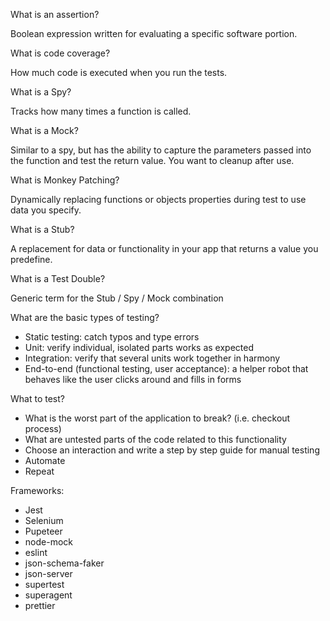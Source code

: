 
What is an assertion?

Boolean expression written for evaluating a specific software portion.

What is code coverage?

How much code is executed when you run the tests.

What is a Spy?

Tracks how many times a function is called.

What is a Mock?

Similar to a spy, but has the ability to capture the parameters passed into the function and test the return value.
You want to cleanup after use.

What is Monkey Patching?

Dynamically replacing functions or objects properties during test to use data you specify.

What is a Stub?

A replacement for data or functionality in your app that returns a value you predefine.

What is a Test Double?

Generic term for the Stub / Spy / Mock combination

What are the basic types of testing?

- Static testing: catch typos and type errors
- Unit: verify individual, isolated parts works as expected
- Integration: verify that several units work together in harmony
- End-to-end (functional testing, user acceptance): a helper robot that behaves like the user clicks around and fills in forms

What to test?

- What is the worst part of the application to break? (i.e. checkout process)
- What are untested parts of the code related to this functionality
- Choose an interaction and write a step by step guide for manual testing
- Automate
- Repeat

Frameworks:

- Jest
- Selenium
- Pupeteer
- node-mock
- eslint
- json-schema-faker
- json-server
- supertest
- superagent
- prettier


